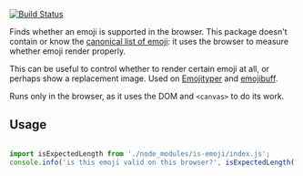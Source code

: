 [![Build Status](https://travis-ci.org/samthor/ok-emoji.svg?branch=master)](https://travis-ci.org/samthor/ok-emoji)

Finds whether an emoji is supported in the browser.
This package doesn't contain or know the [canonical list of emoji](https://www.unicode.org/Public/emoji/11.0/emoji-test.txt): it uses the browser to measure whether emoji render properly.

This can be useful to control whether to render certain emoji at all, or perhaps show a replacement image.
Used on [Emojityper](https://emojityper.com) and [emojibuff](https://emojibuff.com).

Runs only in the browser, as it uses the DOM and `<canvas>` to do its work.

## Usage

```js

import isExpectedLength from './node_modules/is-emoji/index.js';
console.info('is this emoji valid on this browser?', isExpectedLength('👨‍👩‍👧‍👦'));

```
